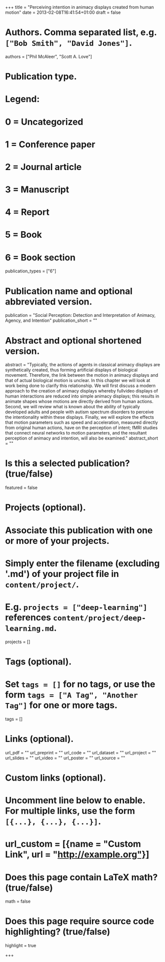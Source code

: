 +++
title = "Perceiving intention in animacy displays created from human motion"
date = 2013-02-08T16:41:54+01:00
draft = false

# Authors. Comma separated list, e.g. `["Bob Smith", "David Jones"]`.
authors = ["Phil McAleer", "Scott A. Love"]

# Publication type.
# Legend:
# 0 = Uncategorized
# 1 = Conference paper
# 2 = Journal article
# 3 = Manuscript
# 4 = Report
# 5 = Book
# 6 = Book section
publication_types = ["6"]

# Publication name and optional abbreviated version.
publication = "Social Perception: Detection and Interpretation of Animacy, Agency, and Intention"
publication_short = ""

# Abstract and optional shortened version.
abstract = "Typically, the actions of agents in classical animacy displays are synthetically created, thus forming artificial displays of biological movement. Therefore, the link between the motion in animacy displays and that of actual biological motion is unclear. In this chapter we will look at work being done to clarify this relationship. We will first discuss a modern approach to the creation of animacy displays whereby fullvideo displays of human interactions are reduced into simple animacy displays; this results in animate shapes whose motions are directly derived from human actions. Second, we will review what is known about the ability of typically developed adults and people with autism spectrum disorders to perceive the intentionality within these displays. Finally, we will explore the effects that motion parameters such as speed and acceleration, measured directly from original human actions, have on the perception of intent; fMRI studies that connect neural networks to motion parameters, and the resultant perception of animacy and intention, will also be examined."
abstract_short = ""

# Is this a selected publication? (true/false)
featured = false

# Projects (optional).
#   Associate this publication with one or more of your projects.
#   Simply enter the filename (excluding '.md') of your project file in `content/project/`.
#   E.g. `projects = ["deep-learning"]` references `content/project/deep-learning.md`.
projects = []

# Tags (optional).
#   Set `tags = []` for no tags, or use the form `tags = ["A Tag", "Another Tag"]` for one or more tags.
tags = []

# Links (optional).
url_pdf = ""
url_preprint = ""
url_code = ""
url_dataset = ""
url_project = ""
url_slides = ""
url_video = ""
url_poster = ""
url_source = ""

# Custom links (optional).
#   Uncomment line below to enable. For multiple links, use the form `[{...}, {...}, {...}]`.
# url_custom = [{name = "Custom Link", url = "http://example.org"}]

# Does this page contain LaTeX math? (true/false)
math = false

# Does this page require source code highlighting? (true/false)
highlight = true

+++
